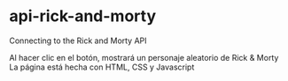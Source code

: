 # api-rick-and-morty
Connecting to the Rick and Morty API

Al hacer clic en el botón, mostrará un personaje aleatorio de Rick & Morty
La página está hecha con HTML, CSS y Javascript
